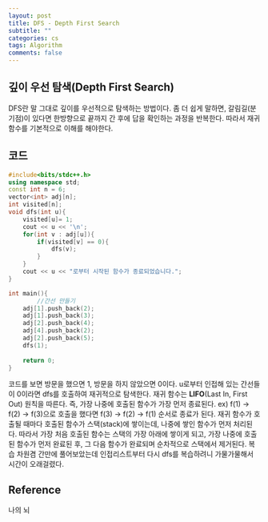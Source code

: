 ```yaml
---
layout: post
title: DFS - Depth First Search
subtitle: ""
categories: cs
tags: Algorithm
comments: false
---
```


## 깊이 우선 탐색(Depth First Search)

DFS란 말 그대로 깊이를 우선적으로 탐색하는 방법이다. 좀 더 쉽게 말하면, 갈림길(분기점)이 있다면 한방향으로 끝까지 간 후에 답을 확인하는 과정을 반복한다. 따라서 재귀함수를 기본적으로 이해를 해야한다.

## 코드

```cpp
#include<bits/stdc++.h>
using namespace std;
const int n = 6;
vector<int> adj[n];
int visited[n];
void dfs(int u){
    visited[u]= 1;
    cout << u << '\n';
    for(int v : adj[u]){
        if(visited[v] == 0){
            dfs(v);
        }
    }
    cout << u << "로부터 시작된 함수가 종료되었습니다.";
}

int main(){
		//간선 만들기
    adj[1].push_back(2);
    adj[1].push_back(3);
    adj[2].push_back(4);
    adj[4].push_back(2);
    adj[2].push_back(5);
    dfs(1);
    
    return 0;
}

```



코드를 보면 방문을 했으면 1, 방문을 하지 않았으면 0이다.
u로부터 인접해 있는 간선들이 0이라면 dfs를 호출하여 재귀적으로 탐색한다.
재귀 함수는 **LIFO**(Last In, First Out) 원칙을 따른다. 즉, 가장 나중에 호출된 함수가 가장 먼저 종료된다.
ex) f(1) → f(2) → f(3)으로 호출을 했다면 f(3) → f(2) → f(1) 순서로 종료가 된다.
재귀 함수가 호출될 때마다 호출된 함수가 스택(stack)에 쌓이는데, 나중에 쌓인 함수가 먼저 처리된다. 
따라서 가장 처음 호출된 함수는 스택의 가장 아래에 쌓이게 되고, 가장 나중에 호출된 함수가 먼저 완료된 후, 그 다음 함수가 완료되며 순차적으로 스택에서 제거된다. 
복습 차원겸 간만에 풀어보았는데 인접리스트부터 다시 dfs를 복습하려니 가물가물해서 시간이 오래걸렸다.

## Reference

나의 뇌